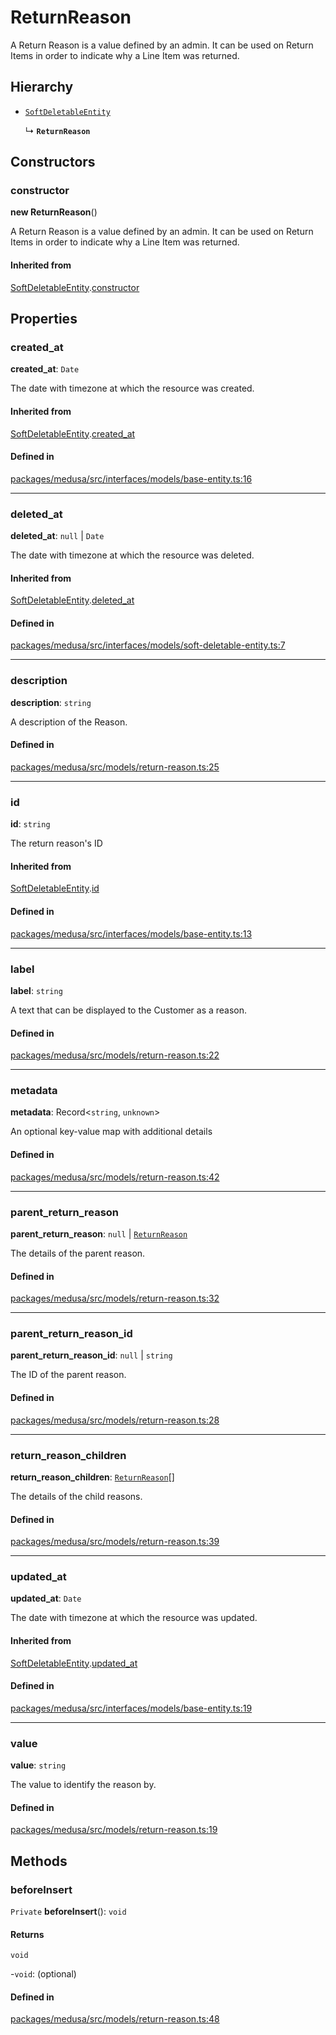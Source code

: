 # ReturnReason

A Return Reason is a value defined by an admin. It can be used on Return Items in order to indicate why a Line Item was returned.

## Hierarchy

- [`SoftDeletableEntity`](SoftDeletableEntity.md)

  ↳ **`ReturnReason`**

## Constructors

### constructor

**new ReturnReason**()

A Return Reason is a value defined by an admin. It can be used on Return Items in order to indicate why a Line Item was returned.

#### Inherited from

[SoftDeletableEntity](SoftDeletableEntity.md).[constructor](SoftDeletableEntity.md#constructor)

## Properties

### created\_at

 **created\_at**: `Date`

The date with timezone at which the resource was created.

#### Inherited from

[SoftDeletableEntity](SoftDeletableEntity.md).[created_at](SoftDeletableEntity.md#created_at)

#### Defined in

[packages/medusa/src/interfaces/models/base-entity.ts:16](https://github.com/medusajs/medusa/blob/e39010127/packages/medusa/src/interfaces/models/base-entity.ts#L16)

___

### deleted\_at

 **deleted\_at**: ``null`` \| `Date`

The date with timezone at which the resource was deleted.

#### Inherited from

[SoftDeletableEntity](SoftDeletableEntity.md).[deleted_at](SoftDeletableEntity.md#deleted_at)

#### Defined in

[packages/medusa/src/interfaces/models/soft-deletable-entity.ts:7](https://github.com/medusajs/medusa/blob/e39010127/packages/medusa/src/interfaces/models/soft-deletable-entity.ts#L7)

___

### description

 **description**: `string`

A description of the Reason.

#### Defined in

[packages/medusa/src/models/return-reason.ts:25](https://github.com/medusajs/medusa/blob/e39010127/packages/medusa/src/models/return-reason.ts#L25)

___

### id

 **id**: `string`

The return reason's ID

#### Inherited from

[SoftDeletableEntity](SoftDeletableEntity.md).[id](SoftDeletableEntity.md#id)

#### Defined in

[packages/medusa/src/interfaces/models/base-entity.ts:13](https://github.com/medusajs/medusa/blob/e39010127/packages/medusa/src/interfaces/models/base-entity.ts#L13)

___

### label

 **label**: `string`

A text that can be displayed to the Customer as a reason.

#### Defined in

[packages/medusa/src/models/return-reason.ts:22](https://github.com/medusajs/medusa/blob/e39010127/packages/medusa/src/models/return-reason.ts#L22)

___

### metadata

 **metadata**: Record<`string`, `unknown`\>

An optional key-value map with additional details

#### Defined in

[packages/medusa/src/models/return-reason.ts:42](https://github.com/medusajs/medusa/blob/e39010127/packages/medusa/src/models/return-reason.ts#L42)

___

### parent\_return\_reason

 **parent\_return\_reason**: ``null`` \| [`ReturnReason`](ReturnReason.md)

The details of the parent reason.

#### Defined in

[packages/medusa/src/models/return-reason.ts:32](https://github.com/medusajs/medusa/blob/e39010127/packages/medusa/src/models/return-reason.ts#L32)

___

### parent\_return\_reason\_id

 **parent\_return\_reason\_id**: ``null`` \| `string`

The ID of the parent reason.

#### Defined in

[packages/medusa/src/models/return-reason.ts:28](https://github.com/medusajs/medusa/blob/e39010127/packages/medusa/src/models/return-reason.ts#L28)

___

### return\_reason\_children

 **return\_reason\_children**: [`ReturnReason`](ReturnReason.md)[]

The details of the child reasons.

#### Defined in

[packages/medusa/src/models/return-reason.ts:39](https://github.com/medusajs/medusa/blob/e39010127/packages/medusa/src/models/return-reason.ts#L39)

___

### updated\_at

 **updated\_at**: `Date`

The date with timezone at which the resource was updated.

#### Inherited from

[SoftDeletableEntity](SoftDeletableEntity.md).[updated_at](SoftDeletableEntity.md#updated_at)

#### Defined in

[packages/medusa/src/interfaces/models/base-entity.ts:19](https://github.com/medusajs/medusa/blob/e39010127/packages/medusa/src/interfaces/models/base-entity.ts#L19)

___

### value

 **value**: `string`

The value to identify the reason by.

#### Defined in

[packages/medusa/src/models/return-reason.ts:19](https://github.com/medusajs/medusa/blob/e39010127/packages/medusa/src/models/return-reason.ts#L19)

## Methods

### beforeInsert

`Private` **beforeInsert**(): `void`

#### Returns

`void`

-`void`: (optional) 

#### Defined in

[packages/medusa/src/models/return-reason.ts:48](https://github.com/medusajs/medusa/blob/e39010127/packages/medusa/src/models/return-reason.ts#L48)
